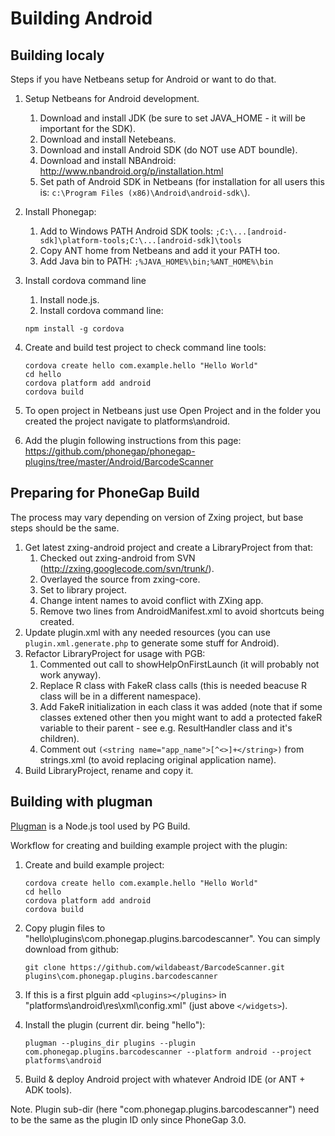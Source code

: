 Building Android
================

## Building localy ##

Steps if you have Netbeans setup for Android or want to do that.

1. Setup Netbeans for Android development.
	1. Download and install JDK (be sure to set JAVA_HOME - it will be important for the SDK).
	2. Download and install Netebeans.
	3. Download and install Android SDK (do NOT use ADT boundle).
	4. Download and install NBAndroid: http://www.nbandroid.org/p/installation.html
	5. Set path of Android SDK in Netbeans (for installation for all users this is: ```c:\Program Files (x86)\Android\android-sdk\```).

2. Install Phonegap:

	1. Add to Windows PATH Android SDK tools: ```;C:\...[android-sdk]\platform-tools;C:\...[android-sdk]\tools```
	2. Copy ANT home from Netbeans and add it your PATH too.
	3. Add Java bin to PATH: ```;%JAVA_HOME%\bin;%ANT_HOME%\bin```

3. Install cordova command line
	1. Install node.js.
	2. Install cordova command line:
	```
	npm install -g cordova
	```

4. Create and build test project to check command line tools:
	```
	cordova create hello com.example.hello "Hello World"
	cd hello
	cordova platform add android
	cordova build
	```

5. To open project in Netbeans just use Open Project and in the folder you created the project navigate to platforms\android.

6. Add the plugin following instructions from this page: https://github.com/phonegap/phonegap-plugins/tree/master/Android/BarcodeScanner

## Preparing for PhoneGap Build ##

The process may vary depending on version of Zxing project, but base steps should be the same.

1. Get latest zxing-android project and create a LibraryProject from that:
	1. Checked out zxing-android from SVN (http://zxing.googlecode.com/svn/trunk/).
	2. Overlayed the source from zxing-core.
	3. Set to library project.
	4. Change intent names to avoid conflict with ZXing app.
	5. Remove two lines from AndroidManifest.xml to avoid shortcuts being created.
2. Update plugin.xml with any needed resources (you can use ```plugin.xml.generate.php``` to generate some stuff for Android).
3. Refactor LibraryProject for usage with PGB:
	1. Commented out call to showHelpOnFirstLaunch (it will probably not work anyway).
	2. Replace R class with FakeR class calls (this is needed beacuse R class will be in a different namespace).
	3. Add FakeR initialization in each class it was added (note that if some classes extened other then you might want to add a protected fakeR variable to their parent - see e.g. ResultHandler class and it's children).
	4. Comment out ```(<string name="app_name">[^<>]+</string>)``` from strings.xml (to avoid replacing original application name).
4. Build LibraryProject, rename and copy it.

## Building with plugman ##

[Plugman](https://github.com/apache/cordova-plugman) is a Node.js tool used by PG Build.

Workflow for creating and building example project with the plugin:

1. Create and build example project:
	```
	cordova create hello com.example.hello "Hello World"
	cd hello
	cordova platform add android
	cordova build
	```

2. Copy plugin files to "hello\plugins\com.phonegap.plugins.barcodescanner\". You can simply download from github:
	```
	git clone https://github.com/wildabeast/BarcodeScanner.git plugins\com.phonegap.plugins.barcodescanner
	```

3. If this is a first plguin add ```<plugins></plugins>``` in "platforms\android\res\xml\config.xml" (just above ```</widgets>```).

4. Install the plugin (current dir. being "hello"):
	```
	plugman --plugins_dir plugins --plugin com.phonegap.plugins.barcodescanner --platform android --project platforms\android
	```

5. Build & deploy Android project with whatever Android IDE (or ANT + ADK tools).

Note. Plugin sub-dir (here "com.phonegap.plugins.barcodescanner") need to be the same as the plugin ID only since PhoneGap 3.0.
